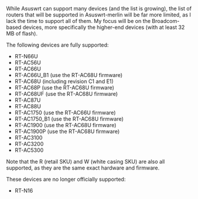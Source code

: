 While Asuswrt can support many devices (and the list is growing), the list of routers that will be supported in Asuswrt-merlin will be far more limited, as I lack the time to support all of them.  My focus will be on the Broadcom-based devices, more specifically the higher-end devices (with at least 32 MB of flash).

The following devices are fully supported:

* RT-N66U
* RT-AC56U
* RT-AC66U
* RT-AC66U_B1 (use the RT-AC68U firmware)
* RT-AC68U (including revision C1 and E1)
* RT-AC68P (use the RT-AC68U firmware)
* RT-AC68UF (use the RT-AC68U firmware)
* RT-AC87U
* RT-AC88U
* RT-AC1750 (use the RT-AC66U firmware)
* RT-AC1750_B1 (use the RT-AC68U firmware)
* RT-AC1900 (use the RT-AC68U firmware)
* RT-AC1900P (use the RT-AC68U firmware)
* RT-AC3100
* RT-AC3200
* RT-AC5300

Note that the R (retail SKU) and W (white casing SKU) are also all supported, as they are the same exact hardware and firmware.

These devices are no longer officially supported:

* RT-N16
